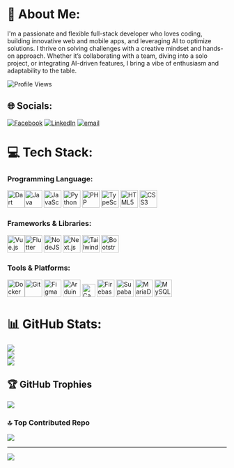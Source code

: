 # 💫 About Me:
I'm a passionate and flexible full-stack developer who loves coding, building innovative web and mobile apps, and leveraging AI to optimize solutions. I thrive on solving challenges with a creative mindset and hands-on approach. Whether it’s collaborating with a team, diving into a solo project, or integrating AI-driven features, I bring a vibe of enthusiasm and adaptability to the table.

![Profile Views](https://komarev.com/ghpvc/?username=LSLCOderE&color=green)


## 🌐 Socials:
[![Facebook](https://img.shields.io/badge/Facebook-%231877F2.svg?logo=Facebook&logoColor=white)](https://facebook.com/https://www.facebook.com/lsl.laguidao) [![LinkedIn](https://img.shields.io/badge/LinkedIn-%230077B5.svg?logo=linkedin&logoColor=white)](https://linkedin.com/in/https://www.linkedin.com/in/lawrence-laguidao/) [![email](https://img.shields.io/badge/Email-D14836?logo=gmail&logoColor=white)](mailto:lslaguidaolegend24@gmail.com) 

# 💻 Tech Stack:

### Programming Language:
<img src="https://cdn.jsdelivr.net/gh/devicons/devicon/icons/dart/dart-original.svg" alt="Dart" width="40" height="40"/><img src="https://cdn.jsdelivr.net/gh/devicons/devicon/icons/java/java-original.svg" alt="Java" width="40" height="40"/>
<img src="https://cdn.jsdelivr.net/gh/devicons/devicon/icons/javascript/javascript-original.svg" alt="JavaScript" width="40" height="40"/>
<img src="https://cdn.jsdelivr.net/gh/devicons/devicon/icons/python/python-original.svg" alt="Python" width="40" height="40"/>
<img src="https://cdn.jsdelivr.net/gh/devicons/devicon/icons/php/php-original.svg" alt="PHP" width="40" height="40"/>
<img src="https://cdn.jsdelivr.net/gh/devicons/devicon/icons/typescript/typescript-original.svg" alt="TypeScript" width="40" height="40"/>
<img src="https://cdn.jsdelivr.net/gh/devicons/devicon/icons/html5/html5-original.svg" alt="HTML5" width="40" height="40"/>
<img src="https://cdn.jsdelivr.net/gh/devicons/devicon/icons/css3/css3-original.svg" alt="CSS3" width="40" height="40"/>


### Frameworks & Libraries:
<img src="https://cdn.jsdelivr.net/gh/devicons/devicon/icons/vuejs/vuejs-original.svg" alt="Vue.js" width="40" height="40"/><img src="https://cdn.jsdelivr.net/gh/devicons/devicon/icons/flutter/flutter-original.svg" alt="Flutter" width="40" height="40"/>
<img src="https://cdn.jsdelivr.net/gh/devicons/devicon/icons/nodejs/nodejs-original.svg" alt="NodeJS" width="40" height="40"/>
<img src="https://cdn.jsdelivr.net/gh/devicons/devicon/icons/nextjs/nextjs-original.svg" alt="Next.js" width="40" height="40"/>
<img src="https://www.vectorlogo.zone/logos/tailwindcss/tailwindcss-icon.svg" alt="Tailwind CSS" width="40" height="40"/>
<img src="https://cdn.jsdelivr.net/gh/devicons/devicon/icons/bootstrap/bootstrap-original.svg" alt="Bootstrap" width="40" height="40"/>


### Tools & Platforms:
<img src="https://cdn.jsdelivr.net/gh/devicons/devicon/icons/docker/docker-original.svg" alt="Docker" width="40" height="40"/><img src="https://cdn.jsdelivr.net/gh/devicons/devicon/icons/git/git-original.svg" alt="Git" width="40" height="40"/>
<img src="https://cdn.jsdelivr.net/gh/devicons/devicon/icons/figma/figma-original.svg" alt="Figma" width="40" height="40"/>
<img src="https://cdn.jsdelivr.net/gh/devicons/devicon/icons/arduino/arduino-original.svg" alt="Arduino" width="40" height="40"/>
<img src="https://img.shields.io/badge/Canva-%2300C4CC.svg?style=flat&logo=Canva&logoColor=white" alt="Canva" height="30"/>
<img src="https://www.vectorlogo.zone/logos/firebase/firebase-icon.svg" alt="Firebase" width="40" height="40"/>
<img src="https://www.vectorlogo.zone/logos/supabase/supabase-icon.svg" alt="Supabase" width="40" height="40"/>
<img src="https://cdn.jsdelivr.net/gh/devicons/devicon/icons/mariadb/mariadb-original.svg" alt="MariaDB" width="40" height="40"/>
<img src="https://cdn.jsdelivr.net/gh/devicons/devicon/icons/mysql/mysql-original.svg" alt="MySQL" width="40" height="40"/>





# 📊 GitHub Stats:
![](https://github-readme-stats.vercel.app/api?username=LSLCOder&theme=dark&hide_border=false&include_all_commits=false&count_private=false)<br/>
![](https://nirzak-streak-stats.vercel.app/?user=LSLCOder&theme=dark&hide_border=false)<br/>
![](https://github-readme-stats.vercel.app/api/top-langs/?username=LSLCOder&theme=dark&hide_border=false&include_all_commits=false&count_private=false&layout=compact)

## 🏆 GitHub Trophies
![](https://github-profile-trophy.vercel.app/?username=LSLCOder&theme=radical&no-frame=false&no-bg=true&margin-w=4)

### 🔝 Top Contributed Repo
![](https://github-contributor-stats.vercel.app/api?username=LSLCOder&limit=5&theme=dark&combine_all_yearly_contributions=true)

---
[![](https://visitcount.itsvg.in/api?id=LSLCOder&icon=0&color=0)](https://visitcount.itsvg.in)

<!-- Proudly created with GPRM ( https://gprm.itsvg.in ) -->
